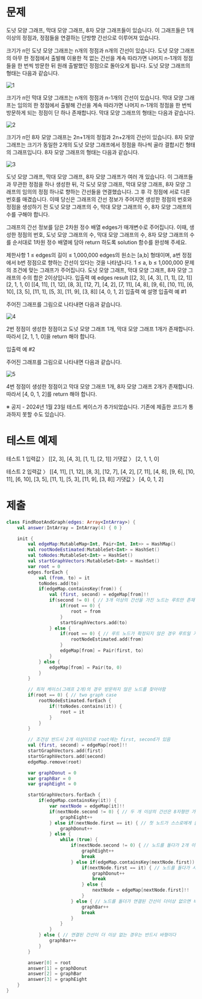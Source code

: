 # 문제
도넛 모양 그래프, 막대 모양 그래프, 8자 모양 그래프들이 있습니다. 이 그래프들은 1개 이상의 정점과, 정점들을 연결하는 단방향 간선으로 이루어져 있습니다.

크기가 n인 도넛 모양 그래프는 n개의 정점과 n개의 간선이 있습니다. 도넛 모양 그래프의 아무 한 정점에서 출발해 이용한 적 없는 간선을 계속 따라가면 나머지 n-1개의 정점들을 한 번씩 방문한 뒤 원래 출발했던 정점으로 돌아오게 됩니다. 도넛 모양 그래프의 형태는 다음과 같습니다.

![1](imgs/find_root_and_graph.1.png)

크기가 n인 막대 모양 그래프는 n개의 정점과 n-1개의 간선이 있습니다. 막대 모양 그래프는 임의의 한 정점에서 출발해 간선을 계속 따라가면 나머지 n-1개의 정점을 한 번씩 방문하게 되는 정점이 단 하나 존재합니다. 막대 모양 그래프의 형태는 다음과 같습니다.


![2](imgs/find_root_and_graph.2.png)


크기가 n인 8자 모양 그래프는 2n+1개의 정점과 2n+2개의 간선이 있습니다. 8자 모양 그래프는 크기가 동일한 2개의 도넛 모양 그래프에서 정점을 하나씩 골라 결합시킨 형태의 그래프입니다. 8자 모양 그래프의 형태는 다음과 같습니다.

![3](imgs/find_root_and_graph.3.png)


도넛 모양 그래프, 막대 모양 그래프, 8자 모양 그래프가 여러 개 있습니다. 이 그래프들과 무관한 정점을 하나 생성한 뒤, 각 도넛 모양 그래프, 막대 모양 그래프, 8자 모양 그래프의 임의의 정점 하나로 향하는 간선들을 연결했습니다.
그 후 각 정점에 서로 다른 번호를 매겼습니다.
이때 당신은 그래프의 간선 정보가 주어지면 생성한 정점의 번호와 정점을 생성하기 전 도넛 모양 그래프의 수, 막대 모양 그래프의 수, 8자 모양 그래프의 수를 구해야 합니다.

그래프의 간선 정보를 담은 2차원 정수 배열 edges가 매개변수로 주어집니다. 이때, 생성한 정점의 번호, 도넛 모양 그래프의 수, 막대 모양 그래프의 수, 8자 모양 그래프의 수를 순서대로 1차원 정수 배열에 담아 return 하도록 solution 함수를 완성해 주세요.

제한사항
1 ≤ edges의 길이 ≤ 1,000,000
edges의 원소는 [a,b] 형태이며, a번 정점에서 b번 정점으로 향하는 간선이 있다는 것을 나타냅니다.
1 ≤ a, b ≤ 1,000,000
문제의 조건에 맞는 그래프가 주어집니다.
도넛 모양 그래프, 막대 모양 그래프, 8자 모양 그래프의 수의 합은 2이상입니다.
입출력 예
edges	result
[[2, 3], [4, 3], [1, 1], [2, 1]]	[2, 1, 1, 0]
[[4, 11], [1, 12], [8, 3], [12, 7], [4, 2], [7, 11], [4, 8], [9, 6], [10, 11], [6, 10], [3, 5], [11, 1], [5, 3], [11, 9], [3, 8]]	[4, 0, 1, 2]
입출력 예 설명
입출력 예 #1

주어진 그래프를 그림으로 나타내면 다음과 같습니다.

![4](imgs/find_root_and_graph.4.png)

2번 정점이 생성한 정점이고 도넛 모양 그래프 1개, 막대 모양 그래프 1개가 존재합니다. 따라서 [2, 1, 1, 0]을 return 해야 합니다.

입출력 예 #2

주어진 그래프를 그림으로 나타내면 다음과 같습니다.

![5](imgs/find_root_and_graph.5.png)

4번 정점이 생성한 정점이고 막대 모양 그래프 1개, 8자 모양 그래프 2개가 존재합니다. 따라서 [4, 0, 1, 2]를 return 해야 합니다.

※ 공지 - 2024년 1월 23일 테스트 케이스가 추가되었습니다. 기존에 제출한 코드가 통과하지 못할 수도 있습니다.

# 테스트 예제
테스트 1
입력값 〉	[[2, 3], [4, 3], [1, 1], [2, 1]]
기댓값 〉	[2, 1, 1, 0]

테스트 2
입력값 〉	[[4, 11], [1, 12], [8, 3], [12, 7], [4, 2], [7, 11], [4, 8], [9, 6], [10, 11], [6, 10], [3, 5], [11, 1], [5, 3], [11, 9], [3, 8]]
기댓값 〉	[4, 0, 1, 2]


# 제출
```kotlin
class FindRootAndGraph(edges: Array<IntArray>) {
    val answer:IntArray = IntArray(4) { 0 }

    init {
        val edgeMap:MutableMap<Int, Pair<Int, Int>> = HashMap()
        val rootNodeEstimated:MutableSet<Int> = HashSet()
        val toNodes:MutableSet<Int> = HashSet()
        val startGraphVectors:MutableSet<Int> = HashSet()
        var root = 0
        edges.forEach {
            val (from, to) = it
            toNodes.add(to)
            if(edgeMap.containsKey(from)) {
                val (first, second) = edgeMap[from]!!
                if(second != 0) { // 3개 이상의 간선을 가진 노드는 루트만 존재
                    if(root == 0) {
                        root = from
                    }
                    startGraphVectors.add(to)
                } else {
                    if(root == 0) { // 루트 노드가 확정되지 않은 경우 루트일 가능성이 있다
                        rootNodeEstimated.add(from)
                    }
                    edgeMap[from] = Pair(first, to)
                }
            } else {
                edgeMap[from] = Pair(to, 0)
            }
        }

        // 최저 케이스(그래프 2개)의 경우 방문하지 않은 노드를 찾아야함
        if(root == 0) { // two graph case
            rootNodeEstimated.forEach {
                if(!toNodes.contains(it)) {
                    root = it
                }
            }
        }

        // 조건상 반드시 2개 이상이므로 root에는 first, second가 있음
        val (first, second) = edgeMap[root]!!
        startGraphVectors.add(first)
        startGraphVectors.add(second)
        edgeMap.remove(root)

        var graphDonut = 0
        var graphBar = 0
        var graphEight = 0

        startGraphVectors.forEach {
            if(edgeMap.containsKey(it)) {
                var nextNode = edgeMap[it]!!
                if(nextNode.second != 0) { // 두 개 이상의 간선은 8자형만 가진다
                    graphEight++
                } else if(nextNode.first == it) { // 첫 노드가 스스로에게 돌아오는 케이스는 반드시 도넛형이다
                    graphDonut++
                } else {
                    while (true) {
                        if(nextNode.second != 0) { // 노드를 돌다가 2개 이상의 간선을 지닌 노드를 만나면 더이상 탐색할 필요가 없다
                            graphEight++
                            break
                        } else if(edgeMap.containsKey(nextNode.first)) {
                            if(nextNode.first == it) { // 노드를 돌다가 시작점으로 왔을 때 까지 2개 이상의 간선을 지닌 노드가 없다면 도넛형이다
                                graphDonut++
                                break
                            } else {
                                nextNode = edgeMap[nextNode.first]!!
                            }
                        } else { // 노드를 돌더가 연결된 간선이 더이상 없으면 바형이다
                            graphBar++
                            break
                        }
                    }
                }
            } else { // 연결된 간선이 더 이상 없는 경우는 반드시 바형이다
                graphBar++
            }
        }

        answer[0] = root
        answer[1] = graphDonut
        answer[2] = graphBar
        answer[3] = graphEight
    }
}
```